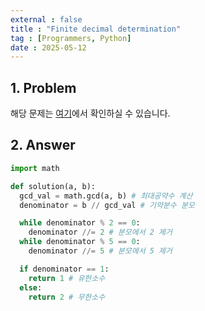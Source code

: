 ```yaml
---
external : false
title : "Finite decimal determination"
tag : [Programmers, Python]
date : 2025-05-12
---
```


## 1. Problem

해당 문제는 [여기](https://school.programmers.co.kr/learn/courses/30/lessons/120878)에서 확인하실 수 있습니다.

## 2. Answer

```python
import math

def solution(a, b):
  gcd_val = math.gcd(a, b) # 최대공약수 계산
  denominator = b // gcd_val # 기약분수 분모

  while denominator % 2 == 0:
    denominator //= 2 # 분모에서 2 제거
  while denominator % 5 == 0:
    denominator //= 5 # 분모에서 5 제거

  if denominator == 1:
    return 1 # 유한소수
  else:
    return 2 # 무한소수
```
